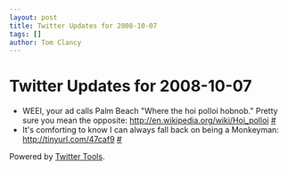 ```yaml
---
layout: post
title: Twitter Updates for 2008-10-07
tags: []
author: Tom Clancy
---
```


# Twitter Updates for 2008-10-07

<ul>
	<li>WEEI, your ad calls Palm Beach "Where the hoi polloi hobnob." Pretty sure you mean the opposite: <a href="http://en.wikipedia.org/wiki/Hoi_polloi" rel="nofollow">http://en.wikipedia.org/wiki/Hoi_polloi</a> <a href="http://twitter.com/tclancy/statuses/949755459">#</a></li>
	<li>It's comforting to know I can always fall back on being a Monkeyman: <a href="http://tinyurl.com/47caf9" rel="nofollow">http://tinyurl.com/47caf9</a> <a href="http://twitter.com/tclancy/statuses/950047800">#</a></li>
</ul>
<p>Powered by <a href="http://alexking.org/projects/wordpress">Twitter Tools</a>.</p>
